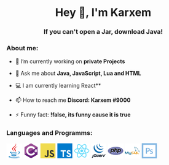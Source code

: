 <h1 align="center">Hey 👋, I'm Karxem</h1>
<h3 align="center">If you can't open a Jar, download Java!</h3>

<h3 align="left">About me:</h3>

- 🔭 I’m currently working on **private Projects**

- 💬 Ask me about **Java, JavaScript, Lua and HTML**

- 💻 I am currently learning React**

- 📫 How to reach me **Discord: Karxem #9000**

- ⚡ Funny fact: **!false, its funny cause it is true**


<h3 align="left">Languages and Programms:</h3>
<p align="left">
  <img src="https://raw.githubusercontent.com/devicons/devicon/master/icons/java/java-original.svg" alt="bootstrap" width="40" height="40"/>
  <img src="https://raw.githubusercontent.com/devicons/devicon/master/icons/csharp/csharp-original.svg" alt="csharp" width="40" height="40"/>
  <img src="https://raw.githubusercontent.com/devicons/devicon/master/icons/javascript/javascript-original.svg" alt="javascript" width="40" height="40"/>
  <img src="https://raw.githubusercontent.com/devicons/devicon/master/icons/typescript/typescript-original.svg" alt="typescript" width="40" height="40"/>
  <img src="https://raw.githubusercontent.com/devicons/devicon/master/icons/react/react-original.svg" alt="react" width="40" height="40"/>
  <img src="https://raw.githubusercontent.com/devicons/devicon/master/icons/jquery/jquery-original-wordmark.svg" alt="react" width="40" height="40"/>
  <img src="https://raw.githubusercontent.com/devicons/devicon/master/icons/php/php-original.svg" alt="php" width="40" height="40"/>
  <img src="https://raw.githubusercontent.com/devicons/devicon/master/icons/mysql/mysql-original-wordmark.svg" alt="mysql" width="40" height="40"/>
  <img src="https://raw.githubusercontent.com/devicons/devicon/master/icons/photoshop/photoshop-line.svg" alt="photoshop" width="40" height="40"/>
</p>
